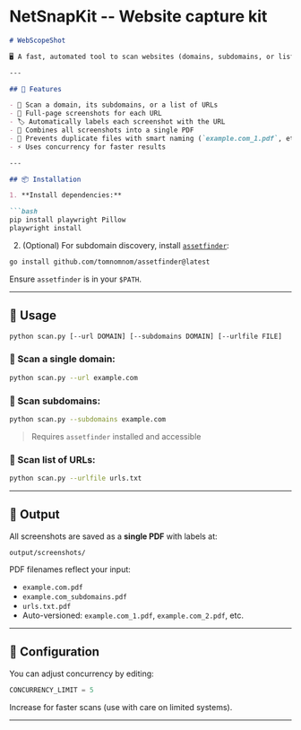 # NetSnapKit --  Website capture kit

````markdown
# WebScopeShot

🖥️ A fast, automated tool to scan websites (domains, subdomains, or list of URLs), capture full-page screenshots, and export them into a clean PDF — labeled and bundled for quick reviews or audits.

---

## 🚀 Features

- 🔎 Scan a domain, its subdomains, or a list of URLs
- 📸 Full-page screenshots for each URL
- 🏷️ Automatically labels each screenshot with the URL
- 📄 Combines all screenshots into a single PDF
- 🧠 Prevents duplicate files with smart naming (`example.com_1.pdf`, etc.)
- ⚡ Uses concurrency for faster results

---

## 📦 Installation

1. **Install dependencies:**

```bash
pip install playwright Pillow
playwright install
````

2. (Optional) For subdomain discovery, install [`assetfinder`](https://github.com/tomnomnom/assetfinder):

```bash
go install github.com/tomnomnom/assetfinder@latest
```

Ensure `assetfinder` is in your `$PATH`.

---

## 📂 Usage

```bash
python scan.py [--url DOMAIN] [--subdomains DOMAIN] [--urlfile FILE]
```

### 🔹 Scan a single domain:

```bash
python scan.py --url example.com
```

### 🔹 Scan subdomains:

```bash
python scan.py --subdomains example.com
```

> Requires `assetfinder` installed and accessible

### 🔹 Scan list of URLs:

```bash
python scan.py --urlfile urls.txt
```

---

## 📁 Output

All screenshots are saved as a **single PDF** with labels at:

```
output/screenshots/
```

PDF filenames reflect your input:

* `example.com.pdf`
* `example.com_subdomains.pdf`
* `urls.txt.pdf`
* Auto-versioned: `example.com_1.pdf`, `example.com_2.pdf`, etc.

---

## 🔧 Configuration

You can adjust concurrency by editing:

```python
CONCURRENCY_LIMIT = 5
```

Increase for faster scans (use with care on limited systems).

---
